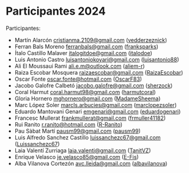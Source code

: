 # Participantes 2024

Participantes:

- Martín Alarcón <cristianma.2109@gmail.com> ([vedderzeznick](https://github.com/vedderzeznick))
- Ferran Bals Moreno <ferranbals@gmail.com> ([franksparks](https://github.com/franksparks))
- Ítalo Castillo Malaver <italogitdoe@gmail.com> ([italodoe](https://github.com/italodoe))
- Luis Antonio Castro <luisantoniokoyari@gmail.com> ([luisantonio88](https://github.com/luisantonio88))
- Ali El Moussaui Rami <ali.e.m@outlook.com> ([aliem-r](https://github.com/aliem-r/))
- Raiza Escobar Mosquera <raizaescobar@gmail.com> ([RaizaEscobar](https://github.com/RaizaEscobar))
- Oscar Fonte <oscar.fonte@hotmail.com> ([OscarF83](https://github.com/OscarF83))
- Jacobo Galofre Calbetó <jacobo.galofre@gmail.com> ([sherzock](https://github.com/sherzock))
- Coral Harmut <coral.harmut98@gmail.com> ([harmutcoral](https://github.com/harmutcoral/))
- Gloria Hornero <mghornero@gmail.com> ([MadameSheema](https://github.com/MadameSheema))
- Marc López Soler <marcls.arbucies@gmail.com> ([marclopezsoler](https://github.com/marclopezsoler/))
- Eduardo Mantovani Genari <emgenari@gmail.com> ([eduardogenari](https://github.com/eduardogenari))
- Francesc Mullerat <frankmullerat@gmail.com> ([frmuller41182](https://github.com/frmuller41182))
- Rui Ranito <r.ranito@hotmail.com> ([R-Ranito](https://github.com/R-Ranito/))
- Pau Sàbat Martí <pausm99@gmail.com> ([pausm99](https://github.com/pausm99))
- Luis Alfredo Sanchez Castillo <luissanchezc67@gmail.com> ([Luissanchezc67](https://github.com/Luissanchezc67))
- Laia Valentí Zurriaga <laia.valenti@gmail.com> ([TanitVZ](https://github.com/TanitVZ))
- Enrique Velasco <je.velasco85@gmail.com> ([E-Fis](https://github.com/E-Fis))
- Alba Vilanova Cortezón <avc.lleida@gmail.com> ([albavilanova](https://github.com/albavilanova))
